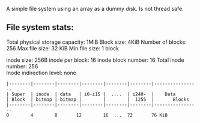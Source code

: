 A simple file system using an array as a dummy disk. Is not thread safe.

## File system stats:

Total physical storage capacity: 1MiB
Block size:                      4KiB
Number of blocks:                256
Max file size:                   32 KiB
Min file size:                   1 block

inode size:                      256B
inode per block:                 16
inode block number:              16
Total inode number:              256                
Inode indirection level:         none

```
|--------|--------|--------|--------|--------|--------|-----------------
| Super  | inode  | data   | i0-i15 |  ....  | i240-  |    Data
| Block  | bitmap | bitmap |        |        |  i255  |       Blocks
|--------|--------|--------|--------|--------|--------|-----------------
0        4        8       12        16  ...  72       76 KiB
```